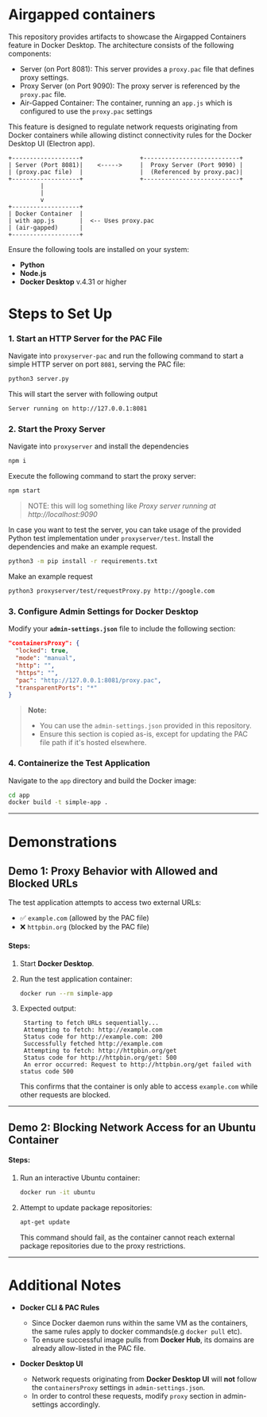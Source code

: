 # Airgapped containers

This repository provides artifacts to showcase the Airgapped Containers feature in Docker Desktop. The architecture consists of the following components:

- Server (on Port 8081): This server provides a ``proxy.pac`` file that defines proxy settings.
- Proxy Server (on Port 9090): The proxy server is referenced by the ``proxy.pac`` file.
- Air-Gapped Container: The container, running an ``app.js`` which is configured to use the ``proxy.pac`` settings

This feature is designed to regulate network requests originating from Docker containers while allowing distinct connectivity rules for the Docker Desktop UI (Electron app).

```plaintext
+-------------------+                +---------------------------+
| Server (Port 8081)|    <----->     |  Proxy Server (Port 9090) |
| (proxy.pac file)  |                |  (Referenced by proxy.pac)|
+-------------------+                +---------------------------+
         |                                      
         |                                      
         v                                      
+-------------------+                    
| Docker Container  |                    
| with app.js       |  <-- Uses proxy.pac
| (air-gapped)      | 
+-------------------+ 
```

Ensure the following tools are installed on your system:

- **Python**
- **Node.js**
- **Docker Desktop** v.4.31 or higher

# Steps to Set Up

### 1. Start an HTTP Server for the PAC File

Navigate into ``proxyserver-pac`` and run the following command to start a simple HTTP server on port `8081`, serving the PAC file:

```sh
python3 server.py
```

This will start the server with following output

```sh
Server running on http://127.0.0.1:8081
```

### 2. Start the Proxy Server

Navigate into `proxyserver` and install the dependencies

```sh
npm i
```

Execute the following command to start the proxy server:

```sh
npm start
```
> NOTE: this will log something like *Proxy server running at http://localhost:9090*

In case you want to test the server, you can take usage of the provided Python test implementation under ``proxyserver/test``. Install the dependencies and make an example request.

```sh
python3 -m pip install -r requirements.txt
```

Make an example request

```sh
python3 proxyserver/test/requestProxy.py http://google.com
```

### 3. Configure Admin Settings for Docker Desktop

Modify your **`admin-settings.json`** file to include the following section:

```json
"containersProxy": {
  "locked": true,
  "mode": "manual",
  "http": "",
  "https": "",
  "pac": "http://127.0.0.1:8081/proxy.pac",
  "transparentPorts": "*"
}
```

> **Note:**  
> - You can use the `admin-settings.json` provided in this repository.  
> - Ensure this section is copied as-is, except for updating the PAC file path if it's hosted elsewhere.

### 4. Containerize the Test Application
Navigate to the `app` directory and build the Docker image:

```sh
cd app
docker build -t simple-app .
```

---

# Demonstrations

## Demo 1: Proxy Behavior with Allowed and Blocked URLs

The test application attempts to access two external URLs:
- ✅ `example.com` (allowed by the PAC file)
- ❌ `httpbin.org` (blocked by the PAC file)

#### Steps:
1. Start **Docker Desktop**.
2. Run the test application container:

   ```sh
   docker run --rm simple-app
   ```

3. Expected output:

   ```
    Starting to fetch URLs sequentially...
    Attempting to fetch: http://example.com
    Status code for http://example.com: 200
    Successfully fetched http://example.com
    Attempting to fetch: http://httpbin.org/get
    Status code for http://httpbin.org/get: 500
    An error occurred: Request to http://httpbin.org/get failed with status code 500
   ```

   This confirms that the container is only able to access `example.com` while other requests are blocked.

---

## Demo 2: Blocking Network Access for an Ubuntu Container

#### Steps:
1. Run an interactive Ubuntu container:

   ```sh
   docker run -it ubuntu
   ```

2. Attempt to update package repositories:

   ```sh
   apt-get update
   ```

   This command should fail, as the container cannot reach external package repositories due to the proxy restrictions.

---

# Additional Notes

- **Docker CLI & PAC Rules**  
  - Since Docker daemon runs within the same VM as the containers, the same rules apply to docker commands(e.g `docker pull` etc). 
  - To ensure successful image pulls from **Docker Hub**, its domains are already allow-listed in the PAC file.

- **Docker Desktop UI**  
  - Network requests originating from **Docker Desktop UI** will **not** follow the `containersProxy` settings in `admin-settings.json`.
  - In order to control these requests, modify `proxy` section in admin-settings accordingly. 
